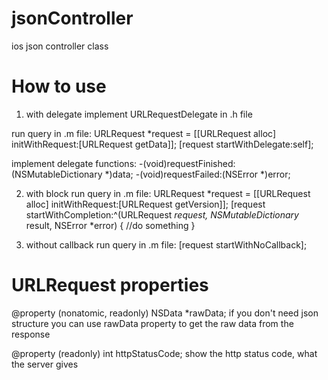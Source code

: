 jsonController
==============

ios json controller class

How to use
==============

1. with delegate
  implement URLRequestDelegate in .h file

  run query in .m file:
  URLRequest *request = [[URLRequest alloc] initWithRequest:[URLRequest getData]];
  [request startWithDelegate:self];

  implement delegate functions:
  -(void)requestFinished:(NSMutableDictionary *)data;
  -(void)requestFailed:(NSError *)error;
  
2. with block
  run query in .m file:
  URLRequest *request = [[URLRequest alloc] initWithRequest:[URLRequest getVersion]];
  [request startWithCompletion:^(URLRequest *request, NSMutableDictionary* result, NSError *error) {
    //do something
  }


3. without callback
  run query in .m file:
  [request startWithNoCallback];

URLRequest properties
==============

@property (nonatomic, readonly) NSData *rawData;
if you don't need json structure you can use rawData property to get the raw data from the response

@property (readonly) int httpStatusCode;
show the http status code, what the server gives
